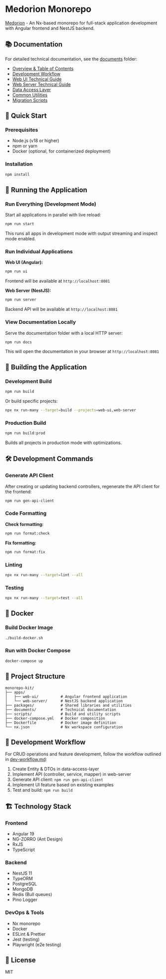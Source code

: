 # Medorion Monorepo

[Medorion](https://medorion.com) - An Nx-based monorepo for full-stack application development with Angular frontend and NestJS backend.

## 📚 Documentation

For detailed technical documentation, see the [documents](./documents) folder:

- [Overview & Table of Contents](./documents/index.md)
- [Development Workflow](./documents/dev-workflow.md)
- [Web UI Technical Guide](./documents/web-ui-technical.md)
- [Web Server Technical Guide](./documents/web-server-technical.md)
- [Data Access Layer](./documents/data-access-layer-techical.md)
- [Common Utilities](./documents/common-techical.md)
- [Migration Scripts](./documents/migration-scripts.md)

## 🚀 Quick Start

### Prerequisites

- Node.js (v18 or higher)
- npm or yarn
- Docker (optional, for containerized deployment)

### Installation

```bash
npm install
```

## 🏃 Running the Application

### Run Everything (Development Mode)

Start all applications in parallel with live reload:

```bash
npm run start
```

This runs all apps in development mode with output streaming and inspect mode enabled.

### Run Individual Applications

**Web UI (Angular):**

```bash
npm run ui
```

Frontend will be available at `http://localhost:8081`

**Web Server (NestJS):**

```bash
npm run server
```

Backend API will be available at `http://localhost:8081`

### View Documentation Locally

Serve the documentation folder with a local HTTP server:

```bash
npm run docs
```

This will open the documentation in your browser at `http://localhost:8081`

## 🔨 Building the Application

### Development Build

```bash
npm run build
```

Or build specific projects:

```bash
npx nx run-many --target=build --projects=web-ui,web-server
```

### Production Build

```bash
npm run build:prod
```

Builds all projects in production mode with optimizations.

## 🛠️ Development Commands

### Generate API Client

After creating or updating backend controllers, regenerate the API client for the frontend:

```bash
npm run gen-api-client
```

### Code Formatting

**Check formatting:**

```bash
npm run format:check
```

**Fix formatting:**

```bash
npm run format:fix
```

### Linting

```bash
npx nx run-many --target=lint --all
```

### Testing

```bash
npx nx run-many --target=test --all
```

## 🐳 Docker

### Build Docker Image

```bash
./build-docker.sh
```

### Run with Docker Compose

```bash
docker-compose up
```

## 📁 Project Structure

```
monorepo-kit/
├── apps/
│   ├── web-ui/          # Angular frontend application
│   └── web-server/      # NestJS backend application
├── packages/            # Shared libraries and utilities
├── documents/           # Technical documentation
├── scripts/             # Build and utility scripts
├── docker-compose.yml   # Docker composition
├── Dockerfile           # Docker image definition
└── nx.json              # Nx workspace configuration
```

## 🔄 Development Workflow

For CRUD operations and feature development, follow the workflow outlined in [dev-workflow.md](./documents/dev-workflow.md):

1. Create Entity & DTOs in data-access-layer
2. Implement API (controller, service, mapper) in web-server
3. Generate API client: `npm run gen-api-client`
4. Implement UI feature based on existing examples
5. Test and build: `npm run build`

## 🏗️ Technology Stack

### Frontend

- Angular 19
- NG-ZORRO (Ant Design)
- RxJS
- TypeScript

### Backend

- NestJS 11
- TypeORM
- PostgreSQL
- MongoDB
- Redis (Bull queues)
- Pino Logger

### DevOps & Tools

- Nx monorepo
- Docker
- ESLint & Prettier
- Jest (testing)
- Playwright (e2e testing)

## 📄 License

MIT
